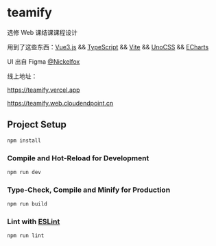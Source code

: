 # teamify

选修 Web 课结课课程设计

用到了这些东西：[Vue3.js](https://github.com/vuejs/vue) && [TypeScript](https://github.com/microsoft/TypeScript) && [Vite](https://github.com/vitejs/vite) && [UnoCSS](https://github.com/unocss/unocss) && [ECharts](https://github.com/apache/echarts)

UI 出自 Figma [@Nickelfox](https://www.figma.com/@Nickelfox)

线上地址：

<https://teamify.vercel.app>

<https://teamify.web.cloudendpoint.cn>

## Project Setup

```sh
npm install
```

### Compile and Hot-Reload for Development

```sh
npm run dev
```

### Type-Check, Compile and Minify for Production

```sh
npm run build
```

### Lint with [ESLint](https://eslint.org/)

```sh
npm run lint
```
